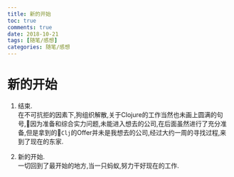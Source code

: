 ```yaml
---
title: 新的开始
toc: true
comments: true
date: 2018-10-21
tags: [随笔/感想]
categories: 随笔/感想
---
```

# 新的开始
1. 结束.     
在不可抗拒的因素下,狗组织解散,关于Clojure的工作当然也未画上圆满的句号,因为准备和综合实力问题,未能进入想去的公司,在后面虽然进行了充分准备,但是拿到的`Clj`的Offer并未是我想去的公司,经过大约一周的寻找过程,来到了现在的东家.

2. 新的开始.    
一切回到了最开始的地方,当一只蚂蚁,努力干好现在的工作.

